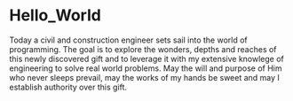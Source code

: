 # Hello_World
Today a civil and construction engineer sets sail into the world of programming. The goal is to explore the wonders, depths and reaches of this newly discovered gift and to leverage it with my extensive knowlege of engineering to solve real world problems. May the will and purpose of Him who never sleeps prevail, may the works of my hands be sweet and may I establish authority over this gift.

